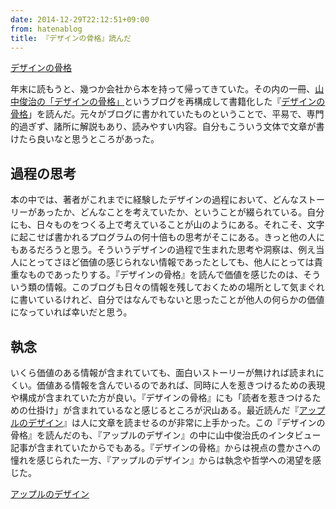 ```yaml
---
date: 2014-12-29T22:12:51+09:00
from: hatenablog
title: 『デザインの骨格』読んだ
---
```


<p></p><a href="http://www.amazon.co.jp/exec/obidos/ASIN/482226470X/r7kamura-22/">デザインの骨格</a>

<p>年末に読もうと、幾つか会社から本を持って帰ってきていた。その内の一冊、<a href="http://lleedd.com/blog/">山中俊治の「デザインの骨格」</a>というブログを再構成して書籍化した『<a href="http://www.amazon.co.jp/dp/482226470X/r7kamura-22">デザインの骨格</a>」を読んだ。元々がブログに書かれていたものということで、平易で、専門的過ぎず、諸所に解説もあり、読みやすい内容。自分もこういう文体で文章が書けたら良いなと思うところがあった。</p>

<h2>過程の思考</h2>

<p>本の中では、著者がこれまでに経験したデザインの過程において、どんなストーリーがあったか、どんなことを考えていたか、ということが綴られている。自分にも、日々ものをつくる上で考えていることが山のようにある。それこそ、文字に起こせば書かれるプログラムの何十倍もの思考がそこにある。きっと他の人にもあるだろうと思う。そういうデザインの過程で生まれた思考や洞察は、例え当人にとってさほど価値の感じられない情報であったとしても、他人にとっては貴重なものであったりする。『デザインの骨格』を読んで価値を感じたのは、そういう類の情報。このブログも日々の情報を残しておくための場所として気まぐれに書いているけれど、自分ではなんでもないと思ったことが他人の何らかの価値になっていれば幸いだと思う。</p>

<h2>執念</h2>

<p>いくら価値のある情報が含まれていても、面白いストーリーが無ければ読まれにくい。価値ある情報を含んでいるのであれば、同時に人を惹きつけるための表現や構成が含まれていた方が良い。『デザインの骨格』にも「読者を惹きつけるための仕掛け」が含まれているなと感じるところが沢山ある。最近読んだ『<a href="http://www.amazon.co.jp/dp/4822264769/r7kamura-22">アップルのデザイン</a>』は人に文章を読ませるのが非常に上手かった。この『デザインの骨格』を読んだのも、『アップルのデザイン』の中に山中俊治氏のインタビュー記事が含まれていたからでもある。『デザインの骨格』からは視点の豊かさへの憧れを感じられた一方、『アップルのデザイン』からは執念や哲学への渇望を感じた。</p>

<p></p><a href="http://www.amazon.co.jp/exec/obidos/ASIN/4822264769/r7kamura-22/">アップルのデザイン</a>

